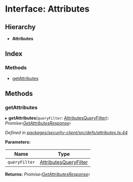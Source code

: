 # Interface: Attributes

## Hierarchy

* **Attributes**

## Index

### Methods

* [getAttributes](attributes.md#getattributes)

## Methods

###  getAttributes

▸ **getAttributes**(`queryFilter`: [AttributesQueryFilter](attributesqueryfilter.md)): *Promise‹[GetAttributesResponse](getattributesresponse.md)›*

*Defined in [packages/security-client/src/defs/attributes.ts:44](https://github.com/TheSoftwareHouse/rad-modules-tools/blob/56e5326/packages/security-client/src/defs/attributes.ts#L44)*

**Parameters:**

Name | Type |
------ | ------ |
`queryFilter` | [AttributesQueryFilter](attributesqueryfilter.md) |

**Returns:** *Promise‹[GetAttributesResponse](getattributesresponse.md)›*
